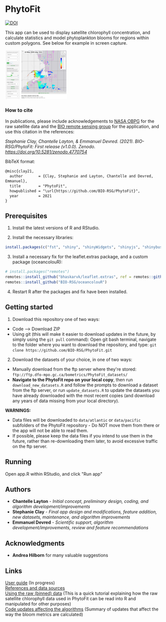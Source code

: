 # PhytoFit

[![DOI](https://zenodo.org/badge/277295931.svg)](https://zenodo.org/badge/latestdoi/277295931)

This app can be used to display satellite chlorophyll concentration, and calculate statistics and model phytoplankton blooms for regions within custom polygons. See below for example in screen capture.

<a target="_blank" href="images/screencap01.png">
<img src="images/screencap01.png" alt="screencap" width="200"/>
</a>

### How to cite

In publications, please include acknowledgements to [NASA OBPG](https://oceancolor.gsfc.nasa.gov) for the raw satellite data and the [BIO remote sensing group](https://github.com/BIO-RSG) for the application, and use this citation in the references:  

*Stephanie Clay, Chantelle Layton, & Emmanuel Devred. (2021). BIO-RSG/PhytoFit: First release (v1.0.0). Zenodo. https://doi.org/10.5281/zenodo.4770754*  

BibTeX format:  

    @misc{clay21,
      author       = {Clay, Stephanie and Layton, Chantelle and Devred, Emmanuel},
      title        = "PhytoFit",
      howpublished = "\url{https://github.com/BIO-RSG/PhytoFit}",
      year         = 2021
    }


## Prerequisites

1. Install the latest versions of R and RStudio.

2. Install the necessary libraries:
```r
install.packages(c("fst", "shiny", "shinyWidgets", "shinyjs", "shinybusy", "htmlwidgets", "leaflet", "leaflet.extras", "leafem", "quantreg", "minpack.lm", "rgdal", "sp", "ggplot2", "grid", "gridExtra", "dplyr", "tidyr", "geometry", "raster", "proj4", "curl"))
```

3. Install a necessary fix for the leaflet.extras package, and a custom package (oceancolouR):
```r
# install.packages("remotes")
remotes::install_github("bhaskarvk/leaflet.extras", ref = remotes::github_pull("184"))
remotes::install_github("BIO-RSG/oceancolouR")
```

4. Restart R after the packages and fix have been installed.


## Getting started

1. Download this repository one of two ways:  

- Code --> Download ZIP  
- Using git (this will make it easier to download updates in the future, by simply using the `git pull` command): Open git bash terminal, navigate to the folder where you want to download the repository, and type: `git clone https://github.com/BIO-RSG/PhytoFit.git`  

2. Download the datasets of your choice, in one of two ways:  

- Manually download from the ftp server where they're stored: `ftp://ftp.dfo-mpo.gc.ca/bometrics/PhytoFit_datasets/`  
- **Navigate to the PhytoFit repo on your local copy**, then run `download_new_datasets.R` and follow the prompts to download a dataset from the ftp server, or run `update_datasets.R` to update the datasets you have already downloaded with the most recent copies (and download any years of data missing from your local directory).  

**WARNINGS:**  
- Data files will be downloaded to `data/atlantic` or `data/pacific` subfolders of the PhytoFit repository - Do NOT move them from there or the app will not be able to read them.  
- If possible, please keep the data files if you intend to use them in the future, rather than re-downloading them later, to avoid excessive traffic on the ftp server.  



## Running

Open app.R within RStudio, and click "Run app"


## Authors

* **Chantelle Layton** - *Initial concept, preliminary design, coding, and algorithm development/improvements*  
* **Stephanie Clay** - *Final app design and modifications, feature addition, new datasets, maintenance, and algorithm improvements*  
* **Emmanuel Devred** - *Scientific support, algorithm development/improvements, review and feature recommendations*  

## Acknowledgments

* **Andrea Hilborn** for many valuable suggestions


## Links

[User guide](https://github.com/BIO-RSG/PhytoFit/blob/master/USERGUIDE.md) (In progress)  
[References and data sources](https://github.com/BIO-RSG/PhytoFit/blob/master/USERGUIDE.md#references-and-data-sources)  
[Using the raw (binned) data](https://github.com/BIO-RSG/PhytoFit/blob/master/fst_tutorial.md) (This is a quick tutorial explaining how the raw satellite chlorophyll data used in PhytoFit can be read into R and manipulated for other purposes)  
[Code updates affecting the algorithms](https://github.com/BIO-RSG/PhytoFit/blob/master/updates.md) (Summary of updates that affect the way the bloom metrics are calculated)  

